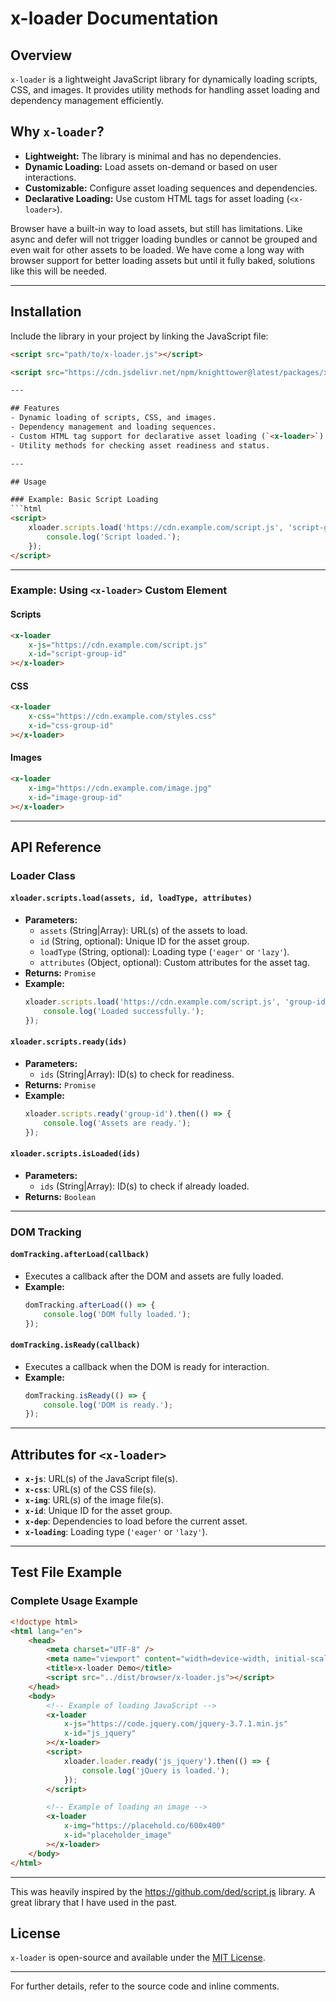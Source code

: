 # x-loader Documentation

## Overview
`x-loader` is a lightweight JavaScript library for dynamically loading scripts, CSS, and images. It provides utility methods for handling asset loading and dependency management efficiently.

## Why `x-loader`?

- **Lightweight:** The library is minimal and has no dependencies.
- **Dynamic Loading:** Load assets on-demand or based on user interactions.
- **Customizable:** Configure asset loading sequences and dependencies.
- **Declarative Loading:** Use custom HTML tags for asset loading (`<x-loader>`).

Browser have a built-in way to load assets, but still has limitations. Like async and defer will not trigger loading bundles or cannot be grouped and even wait for other assets to be loaded. We have come a long way with browser support for better loading assets but until it fully baked, solutions like this will be needed.  

---

## Installation
Include the library in your project by linking the JavaScript file:

```html
<script src="path/to/x-loader.js"></script>
```
```html
<script src="https://cdn.jsdelivr.net/npm/knighttower@latest/packages/x-loader/dist/browser/x-loader.js"></script>

---

## Features
- Dynamic loading of scripts, CSS, and images.
- Dependency management and loading sequences.
- Custom HTML tag support for declarative asset loading (`<x-loader>`).
- Utility methods for checking asset readiness and status.

---

## Usage

### Example: Basic Script Loading
```html
<script>
    xloader.scripts.load('https://cdn.example.com/script.js', 'script-group-id').then(() => {
        console.log('Script loaded.');
    });
</script>
```

---

### Example: Using `<x-loader>` Custom Element

#### Scripts
```html
<x-loader
    x-js="https://cdn.example.com/script.js"
    x-id="script-group-id"
></x-loader>
```

#### CSS
```html
<x-loader
    x-css="https://cdn.example.com/styles.css"
    x-id="css-group-id"
></x-loader>
```

#### Images
```html
<x-loader
    x-img="https://cdn.example.com/image.jpg"
    x-id="image-group-id"
></x-loader>
```

---

## API Reference

### Loader Class
#### `xloader.scripts.load(assets, id, loadType, attributes)`
- **Parameters:**
  - `assets` (String|Array): URL(s) of the assets to load.
  - `id` (String, optional): Unique ID for the asset group.
  - `loadType` (String, optional): Loading type (`'eager'` or `'lazy'`).
  - `attributes` (Object, optional): Custom attributes for the asset tag.
- **Returns:** `Promise`
- **Example:**
  ```javascript
  xloader.scripts.load('https://cdn.example.com/script.js', 'group-id').then(() => {
      console.log('Loaded successfully.');
  });
  ```

#### `xloader.scripts.ready(ids)`
- **Parameters:**
  - `ids` (String|Array): ID(s) to check for readiness.
- **Returns:** `Promise`
- **Example:**
  ```javascript
  xloader.scripts.ready('group-id').then(() => {
      console.log('Assets are ready.');
  });
  ```

#### `xloader.scripts.isLoaded(ids)`
- **Parameters:**
  - `ids` (String|Array): ID(s) to check if already loaded.
- **Returns:** `Boolean`

---

### DOM Tracking
#### `domTracking.afterLoad(callback)`
- Executes a callback after the DOM and assets are fully loaded.
- **Example:**
  ```javascript
  domTracking.afterLoad(() => {
      console.log('DOM fully loaded.');
  });
  ```

#### `domTracking.isReady(callback)`
- Executes a callback when the DOM is ready for interaction.
- **Example:**
  ```javascript
  domTracking.isReady(() => {
      console.log('DOM is ready.');
  });
  ```

---

## Attributes for `<x-loader>`
- **`x-js`**: URL(s) of the JavaScript file(s).
- **`x-css`**: URL(s) of the CSS file(s).
- **`x-img`**: URL(s) of the image file(s).
- **`x-id`**: Unique ID for the asset group.
- **`x-dep`**: Dependencies to load before the current asset.
- **`x-loading`**: Loading type (`'eager'` or `'lazy'`).

---

## Test File Example

### Complete Usage Example
```html
<!doctype html>
<html lang="en">
    <head>
        <meta charset="UTF-8" />
        <meta name="viewport" content="width=device-width, initial-scale=1.0" />
        <title>x-loader Demo</title>
        <script src="../dist/browser/x-loader.js"></script>
    </head>
    <body>
        <!-- Example of loading JavaScript -->
        <x-loader
            x-js="https://code.jquery.com/jquery-3.7.1.min.js"
            x-id="js_jquery"
        ></x-loader>
        <script>
            xloader.loader.ready('js_jquery').then(() => {
                console.log('jQuery is loaded.');
            });
        </script>

        <!-- Example of loading an image -->
        <x-loader
            x-img="https://placehold.co/600x400"
            x-id="placeholder_image"
        ></x-loader>
    </body>
</html>
```

--- 

This was heavily inspired by the https://github.com/ded/script.js library. A great library that I have used in the past.

## License
`x-loader` is open-source and available under the [MIT License](LICENSE).

--- 

For further details, refer to the source code and inline comments.
